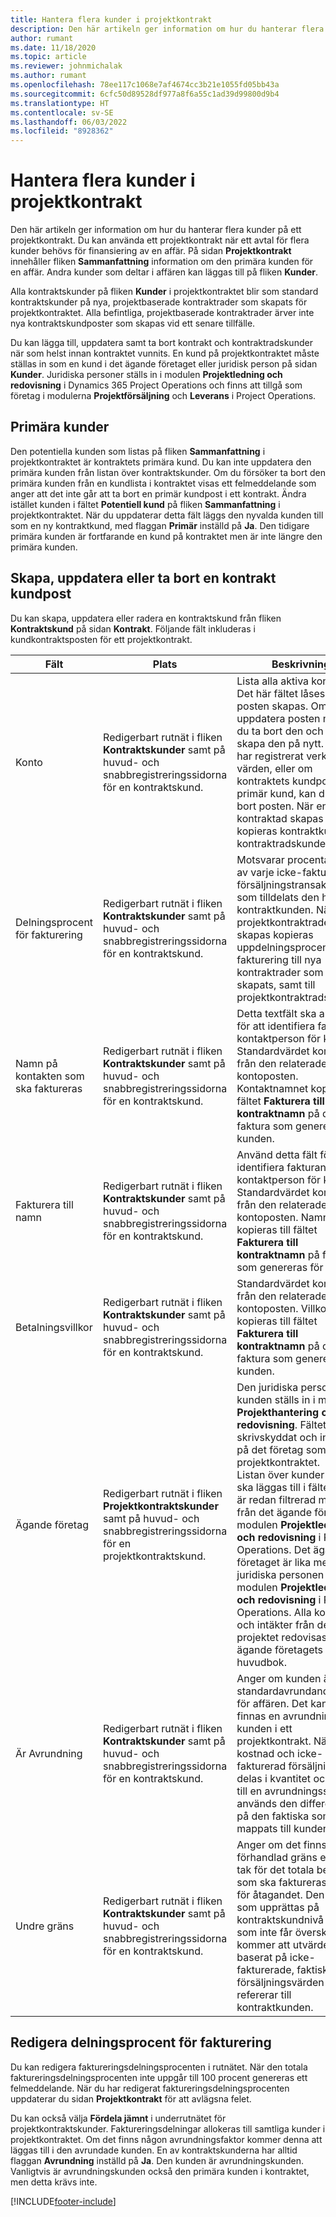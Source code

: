 ```yaml
---
title: Hantera flera kunder i projektkontrakt
description: Den här artikeln ger information om hur du hanterar flera kunder på ett projektkontrakt.
author: rumant
ms.date: 11/18/2020
ms.topic: article
ms.reviewer: johnmichalak
ms.author: rumant
ms.openlocfilehash: 78ee117c1068e7af4674cc3b21e1055fd05bb43a
ms.sourcegitcommit: 6cfc50d89528df977a8f6a55c1ad39d99800d9b4
ms.translationtype: HT
ms.contentlocale: sv-SE
ms.lasthandoff: 06/03/2022
ms.locfileid: "8928362"
---
```

# <a name="manage-multiple-customers-on-project-contracts"></a>Hantera flera kunder i projektkontrakt

Den här artikeln ger information om hur du hanterar flera kunder på ett projektkontrakt. Du kan använda ett projektkontrakt när ett avtal för flera kunder behövs för finansiering av en affär. På sidan **Projektkontrakt** innehåller fliken **Sammanfattning** information om den primära kunden för en affär. Andra kunder som deltar i affären kan läggas till på fliken **Kunder**.

Alla kontraktskunder på fliken **Kunder** i projektkontraktet blir som standard kontraktskunder på nya, projektbaserade kontraktrader som skapats för projektkontraktet. Alla befintliga, projektbaserade kontraktrader ärver inte nya kontraktskundposter som skapas vid ett senare tillfälle.

Du kan lägga till, uppdatera samt ta bort kontrakt och kontraktradskunder när som helst innan kontraktet vunnits. En kund på projektkontraktet måste ställas in som en kund i det ägande företaget eller juridisk person på sidan **Kunder**. Juridiska personer ställs in i modulen **Projektledning och redovisning** i Dynamics 365 Project Operations och finns att tillgå som företag i modulerna **Projektförsäljning** och **Leverans** i Project Operations.

## <a name="primary-customers"></a>Primära kunder

Den potentiella kunden som listas på fliken **Sammanfattning** i projektkontraktet är kontraktets primära kund. Du kan inte uppdatera den primära kunden från listan över kontraktskunder. Om du försöker ta bort den primära kunden från en kundlista i kontraktet visas ett felmeddelande som anger att det inte går att ta bort en primär kundpost i ett kontrakt. Ändra istället kunden i fältet **Potentiell kund** på fliken **Sammanfattning** i projektkontraktet. När du uppdaterar detta fält läggs den nyvalda kunden till som en ny kontraktkund, med flaggan **Primär** inställd på **Ja**. Den tidigare primära kunden är fortfarande en kund på kontraktet men är inte längre den primära kunden.

## <a name="create-update-or-delete-a-contract-customer-record"></a>Skapa, uppdatera eller ta bort en kontrakt kundpost

Du kan skapa, uppdatera eller radera en kontraktskund från fliken **Kontraktskund** på sidan **Kontrakt**. Följande fält inkluderas i kundkontraktsposten för ett projektkontrakt.

| **Fält** | **Plats** | **Beskrivning** | 
| --- | --- | --- | 
| Konto | Redigerbart rutnät i fliken **Kontraktskunder** samt på huvud- och snabbregistreringssidorna för en kontraktskund. | Lista alla aktiva konton. Det här fältet låses efter att posten skapas. Om du vill uppdatera posten måste du ta bort den och sedan skapa den på nytt. Om du har registrerat verkliga värden, eller om kontraktets kundpost är en primär kund, kan du inte ta bort posten. När en kontraktad skapas kopieras kontraktkund som kontraktradskunder. |
| Delningsprocent för fakturering | Redigerbart rutnät i fliken **Kontraktskunder** samt på huvud- och snabbregistreringssidorna för en kontraktskund. | Motsvarar procentandelen av varje icke-fakturerad försäljningstransaktion som tilldelats den här kontraktkunden. När nya projektkontraktrader skapas kopieras uppdelningsprocenten för fakturering till nya kontraktrader som skapats, samt till projektkontraktradskunder. |
| Namn på kontakten som ska faktureras | Redigerbart rutnät i fliken **Kontraktskunder** samt på huvud- och snabbregistreringssidorna för en kontraktskund. | Detta textfält ska användas för att identifiera fakturans kontaktperson för kunden. Standardvärdet kommer från den relaterade kontoposten. Kontaktnamnet kopieras till fältet **Fakturera till kontraktnamn** på den faktura som genereras för kunden. |
| Fakturera till namn | Redigerbart rutnät i fliken **Kontraktskunder** samt på huvud- och snabbregistreringssidorna för en kontraktskund. | Använd detta fält för att identifiera fakturans kontaktperson för kunden. Standardvärdet kommer från den relaterade kontoposten. Namnet kopieras till fältet **Fakturera till kontraktnamn** på fakturan som genereras för kunden. |
| Betalningsvillkor | Redigerbart rutnät i fliken **Kontraktskunder** samt på huvud- och snabbregistreringssidorna för en kontraktskund. | Standardvärdet kommer från den relaterade kontoposten. Villkoren kopieras till fältet **Fakturera till kontraktnamn** på den faktura som genereras för kunden. |
| Ägande företag | Redigerbart rutnät i fliken **Projektkontraktskunder** samt på huvud- och snabbregistreringssidorna för en projektkontraktskund. | Den juridiska person där kunden ställs in i modulen **Projekthantering och redovisning**. Fältet är skrivskyddat och inställt på det företag som äger projektkontraktet.</br>Listan över kunder som ska läggas till i fältet **Konto** är redan filtrerad mot listan från det ägande företaget i modulen **Projektledning och redovisning** i Project Operations. Det ägande företaget är lika med den juridiska personen i modulen **Projektledning och redovisning** i Project Operations. Alla kostnader och intäkter från det här projektet redovisas i det ägande företagets huvudbok. |
| Är Avrundning | Redigerbart rutnät i fliken **Kontraktskunder** samt på huvud- och snabbregistreringssidorna för en kontraktskund. | Anger om kunden är en standardavrundande kund för affären. Det kan bara finnas en avrundning av kunden i ett projektkontrakt. När kostnad och icke-fakturerad försäljnings delas i kvantitet och leder till en avrundningsskillnad, används den differensen på den faktiska som har mappats till kunden. |
| Undre gräns | Redigerbart rutnät i fliken **Kontraktskunder** samt på huvud- och snabbregistreringssidorna för en kontraktskund. | Anger om det finns en förhandlad gräns eller ett tak för det totala belopp som ska faktureras kunden för åtagandet. Den gräns som upprättas på kontraktskundnivå och som inte får överskridas kommer att utvärderas baserat på icke-fakturerade, faktiska försäljningsvärden som refererar till kontraktkunden. |

## <a name="edit-billing-split-percentages"></a>Redigera delningsprocent för fakturering

Du kan redigera faktureringsdelningsprocenten i rutnätet. När den totala faktureringsdelningsprocenten inte uppgår till 100 procent genereras ett felmeddelande. När du har redigerat faktureringsdelningsprocenten uppdaterar du sidan **Projektkontrakt** för att avlägsna felet.

Du kan också välja **Fördela jämnt** i underrutnätet för projektkontraktskunder. Faktureringsdelningar allokeras till samtliga kunder i projektkontraktet. Om det finns någon avrundningsfaktor kommer denna att läggas till i den avrundade kunden. En av kontraktskunderna har alltid flaggan **Avrundning** inställd på **Ja**. Den kunden är avrundningskunden. Vanligtvis är avrundningskunden också den primära kunden i kontraktet, men detta krävs inte.


[!INCLUDE[footer-include](../includes/footer-banner.md)]